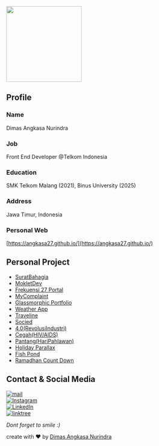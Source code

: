 <img src="https://avatars0.githubusercontent.com/u/41984181?s=400&u=7a60dbe01be2b8d6d518410ec0197fac58e7ec5a&v=4" width="200" height="200">

## Profile

### Name

Dimas Angkasa Nurindra

### Job

Front End Developer @Telkom Indonesia

### Education

SMK Telkom Malang (2021), Binus University (2025)

### Address

Jawa Timur, Indonesia

### Personal Web

[https://angkasa27.github.io/](https://angkasa27.github.io/)

## Personal Project

- [SuratBahagia](https://suratbahagia.id/)
- [MokletDev](https://mokletdev.vercel.app/)
- [Frekuensi 27 Portal](https://angkasa27.github.io/react-frekuensi27/)
- [MyComplaint](https://angkasa27.github.io/react-tailwind-mycomplaint/)
- [Glassmorphic Portfolio](https://angkasa27.github.io/react-tailwind-glassmorphic/)
- [Weather App](https://weather-app-angkasa27.netlify.app/)
- [Traveline](https://traveline.web.app/)
- [Socied](https://socied.web.app/)
- [4.0(RevolusiIndustri)](https://angkasa27.github.io/Web-Revolusi-Industri/)
- [Cegah(HIV/AIDS)](https://angkasa27.github.io/Web-Cegah-HIV-Aids/index.html)
- [Pantang(HariPahlawan)](https://angkasa27.github.io/Web-Pantang-Hari-Pahlawan/)
- [Holiday Parallax](https://angkasa27.github.io/web-Holiday-parallax/)
- [Fish Pond](https://angkasa27.github.io/web-Fish-pond/)
- [Ramadhan Count Down](https://mokletdev.github.io/ramadhan-countdown/)

## Contact & Social Media

<a href="mailto:mas.angkasa27@gmail.com" target="_blank"><img alt="mail" src="https://img.shields.io/badge/-gmail:%20mas.angkasa27@gmail.com-ea4335?&style=for-the-badge&logo=gmail&logoColor=white" /></a><br>
<a href="https://instagram.com/mas.angkasa27" target="_blank"><img alt="Instagram" src="https://img.shields.io/badge/-Instagram:%20@mas.angkasa27-E4406F?&style=for-the-badge&logo=Instagram&logoColor=white" /></a><br>
<a href="https://www.linkedin.com/in/dimasangkasa/" target="_blank"><img alt="LinkedIn" src="https://img.shields.io/badge/-LinkedIn:%20Dimas%20Angkasa%20Nurindra-0A66C2?&style=for-the-badge&logo=linkedin&logoColor=white" /></a> <br>
<a href="https://linktr.ee/angkasa27" target="_blank"><img alt="linktree" src="https://img.shields.io/badge/-Linktree:%20angkasa27-39e09b?&style=for-the-badge&logo=linktree&logoColor=white" /></a>

_Dont forget to smile :)_

create with :heart: by [Dimas Angkasa Nurindra](https://github.com/angkasa27)
